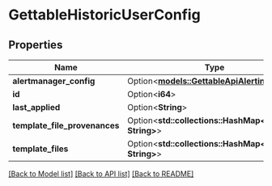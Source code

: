 # GettableHistoricUserConfig

## Properties

Name | Type | Description | Notes
------------ | ------------- | ------------- | -------------
**alertmanager_config** | Option<[**models::GettableApiAlertingConfig**](GettableApiAlertingConfig.md)> |  | [optional]
**id** | Option<**i64**> |  | [optional]
**last_applied** | Option<**String**> |  | [optional]
**template_file_provenances** | Option<**std::collections::HashMap<String, String>**> |  | [optional]
**template_files** | Option<**std::collections::HashMap<String, String>**> |  | [optional]

[[Back to Model list]](../README.md#documentation-for-models) [[Back to API list]](../README.md#documentation-for-api-endpoints) [[Back to README]](../README.md)


